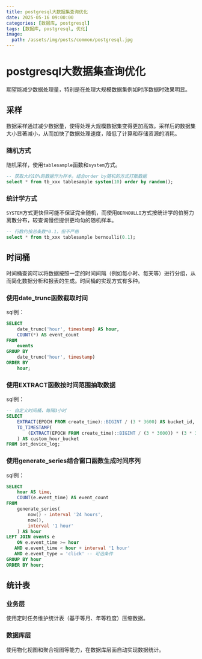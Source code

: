 ```yaml
---
title: postgresql大数据集查询优化
date: 2025-05-16 09:00:00
categories: [数据库, postgresql]
tags: [数据库, postgresql, 优化]
image:
  path: /assets/img/posts/common/postgresql.jpg
---
```


# postgresql大数据集查询优化
期望能减少数据处理量，特别是在处理大规模数据集例如时序数据时效果明显。

## 采样
数据采样通过减少数据量，使得处理大规模数据集变得更加高效。采样后的数据集大小显著减小，从而加快了数据处理速度，降低了计算和存储资源的消耗‌。

### 随机方式
随机采样，使用`tablesample`函数和`system`方式。
```sql
-- 获取大约10%的数据作为样本。结合order by随机的方式打散数据
select * from tb_xxx tablesample system(10) order by random();
```

### 统计学方式
`SYSTEM`方式更快但可能不保证完全随机，而使用`BERNOULLI`方式按统计学的伯努力离散分布，较查询慢但提供更均匀的随机样本。
```sql
-- 行数约按总条数*0.1，但不严格
select * from tb_xxx tablesample bernoulli(0.1);
```

## 时间桶
时间桶查询可以将数据按照一定的时间间隔（例如每小时、每天等）进行分组，从而简化数据分析和报表的生成。时间桶的实现方式有多种。
### 使用date_trunc函数截取时间
sql例：
```sql
SELECT
    date_trunc('hour', timestamp) AS hour,
    COUNT(*) AS event_count
FROM
    events
GROUP BY
    date_trunc('hour', timestamp)
ORDER BY
    hour;
```

### 使用EXTRACT函数按时间范围抽取数据
sql例：
```sql
-- 自定义时间桶，每隔3小时
SELECT 
    EXTRACT(EPOCH FROM create_time)::BIGINT / (3 * 3600) AS bucket_id,
    TO_TIMESTAMP(
        (EXTRACT(EPOCH FROM create_time)::BIGINT / (3 * 3600)) * (3 * 3600)
    ) AS custom_hour_bucket
FROM iot_device_log;
```

### 使用generate_series结合窗口函数生成时间序列
sql例：
```sql
SELECT 
    hour AS time,
    COUNT(e.event_time) AS event_count
FROM 
    generate_series(
        now() - interval '24 hours',
        now(),
        interval '1 hour'
    ) AS hour
LEFT JOIN events e
    ON e.event_time >= hour
   AND e.event_time < hour + interval '1 hour'
   AND e.event_type = 'click' -- 可选条件
GROUP BY hour
ORDER BY hour;
```

## 统计表
### 业务层
使用定时任务维护统计表（基于等月、年等粒度）压缩数据。

### 数据库层
使用物化视图和聚合视图等能力，在数据库层面自动实现数据统计。